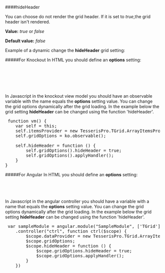 ﻿####hideHeader

You can choose do not render the grid header. If it is set to *true*,the grid header isn't rendered.

**Value:** *true* or *false*

**Default value:** *false*

Example of a dynamic change the **hideHeader** grid setting:

#####For Knockout
In HTML you should define an **options** setting:
<pre class="brush: html">
	<div id="test-knockout" data-bind="tgrid: { provider: itemsProvider, options: gridOptions}">
	</div>
</pre>
#####
In Javascript in the knockout view model you should have an observable variable with the name equals the **options** setting value. 
You can change the grid options dynamically after the grid loading. In the example below the grid setting **hideHeader**
can be changed using the function 'hideHeader'.

<pre class="brush: js">
 function vm() {
    var self = this;
    self.itemsProvider = new TesserisPro.TGrid.ArrayItemsProvider(items);
    self.gridOptions = ko.observable();

    self.hideHeader = function () {
        self.gridOptions().hideHeader = true;
        self.gridOptions().applyHandler();
	}
}
</pre>

#####For Angular
In HTML you should define an **options** setting:
<pre class="brush: html">
	<t-grid id="test-angular" provider="dataProvider" options="gridOptions">
	</t-grid>
</pre>
#####
In Javascript in the angular controller you should have a variable with a name that equals the **options** setting value. 
You can change the grid options dynamically after the grid loading. In the example below the grid setting **hideHeader**
can be changed using the function 'hideHeader'.

<pre class="brush:js">
 var sampleModule = angular.module("SampleModule", ['TGrid'])
    .controller("ctrl", function ctrl($scope) {
        $scope.dataProvider = new TesserisPro.TGrid.ArrayItemsProvider(items);
        $scope.gridOptions;
		$scope.hideHeader = function () {
            $scope.gridOptions.hideHeader = true;
            $scope.gridOptions.applyHandler();
		}
	})
</pre>

#####


<script type="text/javascript">
    SyntaxHighlighter.highlight();
</script>